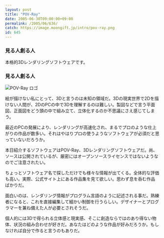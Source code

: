 ```yaml
---
layout: post
title: "POV-Ray"
date: 2005-06-30T09:00:00+09:00
permalink: /2005/06/636/
catch: https://image.moongift.jp/intro/pov-ray.png
id: 645
---
```

### 見る人創る人
  
本格的3Dレンダリングソフトウェアです。  
<!--more-->  

### 見る人創る人
  

![POV-Ray ロゴ](https://image.moongift.jp/intro/pov-ray.png "POV-Ray ロゴ")

  

絵が描けない私にとって、3Dと言うのは未知の領域だ。3Dの現実世界で2Dを描けない人間が、2DのPCの中で3Dを理解するのは難しい。製図などで言う平面図、正面図をどう頭の中で組み立て、立体化するのか不思議にさえ感じてしまう。

  

最近のPCの発展により、レンダリングが高速化され、まるでプロのような仕上がりの作品が数多い。それはやはりプロの使うようなソフトウェアが必須だと思っていないだろうか。

  

本日紹介するソフトウェアはPOV-Ray、3Dレンダリングソフトウェアだ。尚、ソースは公開されているが、厳密にはオープンソースライセンスではないようなのでご注意されたい。

  

ちょっとソフトウェア名で探しただけでも様々な情報が出てくる。全体的な評価も高い。実際、公式サイト上にある作品集を見て欲しい。思わず息を呑む作品ばかりだ。

  

面白いのは、レンダリング情報がプログラム言語のように記述される事だ。熟練者になると、これを直接編集して細かい制御を行うらしい。デザイナーとプログラマーを兼ね備えた人が必要とされそうだ。

  

個人的には3Dで得られる立体感と現実感、そこに創造ならではのあり得ない物体、状況の組み合わせが好きだ。あなたはどのような作品が好みだろうか。もしなければ自分で作ると言うのもありだ。

